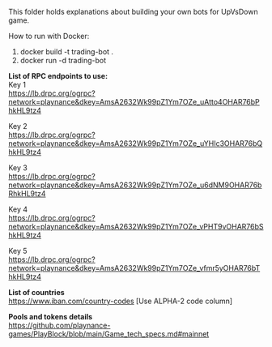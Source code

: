 
This folder holds explanations about building your own bots for UpVsDown game.

How to run with Docker:
1. docker build -t trading-bot .
2. docker run -d trading-bot

**List of RPC endpoints to use:**<br>
Key 1 <br>
https://lb.drpc.org/ogrpc?network=playnance&dkey=AmsA2632Wk99pZ1Ym7OZe_uAtto4OHAR76bPhkHL9tz4

Key 2 <br>
https://lb.drpc.org/ogrpc?network=playnance&dkey=AmsA2632Wk99pZ1Ym7OZe_uYHIc3OHAR76bQhkHL9tz4

Key 3 <br>
https://lb.drpc.org/ogrpc?network=playnance&dkey=AmsA2632Wk99pZ1Ym7OZe_u6dNM9OHAR76bRhkHL9tz4

Key 4 <br>
https://lb.drpc.org/ogrpc?network=playnance&dkey=AmsA2632Wk99pZ1Ym7OZe_vPHT9vOHAR76bShkHL9tz4

Key 5 <br>
https://lb.drpc.org/ogrpc?network=playnance&dkey=AmsA2632Wk99pZ1Ym7OZe_vfmr5yOHAR76bThkHL9tz4

  
**List of countries**<br>
https://www.iban.com/country-codes [Use ALPHA-2 code column]

**Pools and tokens details**<br>
https://github.com/playnance-games/PlayBlock/blob/main/Game_tech_specs.md#mainnet